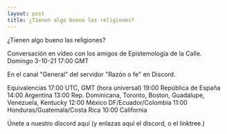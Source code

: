 ```yaml
---
layout: post
title: ¿Tienen algo bueno las religiones?
---
```


¿Tienen algo bueno las religiones?

Conversación en vídeo con los amigos de Epistemología de la Calle.
Domingo 3-10-21
17:00 GMT

En el canal "General" del servidor "Razón o fe" en Discord.

Equivalencias
17:00 UTC, GMT (hora universal)
19:00 República de España
14:00 Argentina
13:00 Rep. Dominicana, Toronto, Boston, Guadalupe, Venezuela, Kentucky
12:00 México DF/Ecuador/Colombia
11:00 Honduras/Guatemala/Costa Rica
10:00 California 

Únete a nuestro discord aquí (y enlazas aquí el discord, o el linktree.) 
